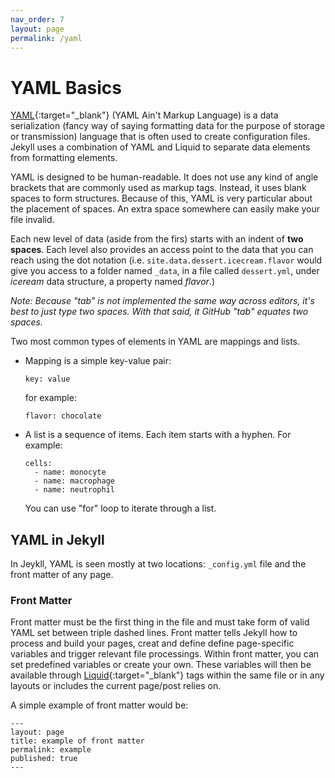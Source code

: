 ```yaml
---
nav_order: 7
layout: page
permalink: /yaml
---
```


# YAML Basics

[YAML](https://yaml.org/){:target="_blank"} (YAML Ain't Markup Language) is a data serialization (fancy way of saying formatting data for the purpose of storage or transmission) language that is often used to create configuration files. Jekyll uses a combination of YAML and Liquid to separate data elements from formatting elements.

YAML is designed to be human-readable. It does not use any kind of angle brackets that are commonly used as markup tags. Instead, it uses blank spaces to form structures. Because of this, YAML is very particular about the placement of spaces. An extra space somewhere can easily make your file invalid. 

Each new level of data (aside from the firs) starts with an indent of **two spaces**. Each level also provides an access point to the data that you can reach using the dot notation (i.e. `site.data.dessert.icecream.flavor` would give you access to a folder named `_data`, in a file called `dessert.yml`, under _iceream_ data structure, a property named _flavor_.)

_Note: Because "tab" is not implemented the same way across editors, it's best to just type two spaces. With that said, it GitHub "tab" equates two spaces._

Two most common types of elements in YAML are mappings and lists. 
- Mapping is a simple key-value pair:

  ```
  key: value
  ```
  for example:
  
  ```
  flavor: chocolate
  ```
- A list is a sequence of items. Each item starts with a hyphen. For example:
 
  ```
  cells:
    - name: monocyte
    - name: macrophage
    - name: neutrophil
  ```
  
  You can use "for" loop to iterate through a list.
  
## YAML in Jekyll
  
In Jeykll, YAML is seen mostly at two locations: `_config.yml` file and the front matter of any page. 

### Front Matter

Front matter must be the first thing in the file and must take form of valid YAML set between triple dashed lines. Front matter tells Jekyll how to process and build your pages, creat and define define page-specific variables and trigger relevant file processings. Within front matter, you can set predefined variables or create your own. These variables will then be available through [Liquid](https://jekyllrb.com/docs/liquid/){:target="_blank"} tags within the same file or in any layouts or includes the current page/post relies on. 

A simple example of front matter would be:
```
---
layout: page
title: example of front matter
permalink: example
published: true
---
```
